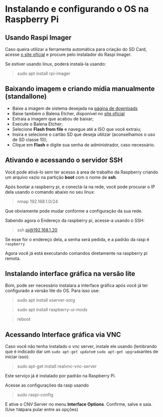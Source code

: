 # Instalando e configurando o OS na Raspberry Pi

## Usando Raspi Imager

Caso queira utilizar a ferramenta automática para criação do SD Card, acesse [o site oficial](https://www.raspberrypi.org/software/) e procure pelo instalador do Raspi Imager.

Se estiver usando linux, poderá instalá-la usando:

> sudo apt install rpi-imager

## Baixando imagem e criando mídia manualmente (standallone)

- Baixe a imagem de sistema desejada na [página de downloads](https://www.raspberrypi.org/software/operating-systems/)
- Baixe também o Balena Etcher, disponível no [site oficial](https://www.balena.io/etcher/?)
- Extraia a imagem que acabou de baixar;
- Execute o Balena Etcher;
- Selecione **Flash from file** e navegue até a ISO que você extraiu;
- Insira e selecione o cartão SD que deseja utilizar (aconselhamos o uso de SD classe 10);
- Clique em **Flash** e digite sua senha de administrador, caso necessário.

## Ativando e acessando o servidor SSH

Você pode ativá-lo sem ter acesso à area de trabalho da Raspberry criando um arquivo vazio na partição **boot** com o nome de **ssh**.

Após bootar a raspberry pi, e conectá-la na rede, você pode procurar o IP dela usando o comando abaixo no seu linux:

> nmap 192.168.1.0/24

Que obviamente pode mudar conforme a configuração da sua rede.

Sabendo agora o Endereço da raspberry pi, acesse-a usando o SSH:

> ssh pi@192.168.1.20

Se esse for o endereço dela, a senha será pedida, e a padrão da rasp é `raspberry`

Agora você já está executando comandos diretamente na raspberry pi remota.

## Instalando interface gráfica na versão lite

Bom, pode ser necessário instalara a interface gráfica após você já ter configurado a versão lite do OS. Para isso use:

> sudo apt install xserver-xorg

> sudo apt install raspberry-ui-mods

> reboot

## Acessando Interface gráfica via VNC

Caso você não tenha instalado o vnc server, instale ele usando (lembrando que é indicado dar um `sudo apt-get update`e `sudo apt-get upgrade`antes de iniciar isso):

> sudo apt-get install realvnc-vnc-server

Este serviço já é instalado por padrão na Raspberry Pi.

Acesse as configurações da rasp usando

> sudo raspi-config

E ative o CNV Server no menu **Interface Options**. Confirme, salve e saia. (Use `TAB`para pular entre as opções)

